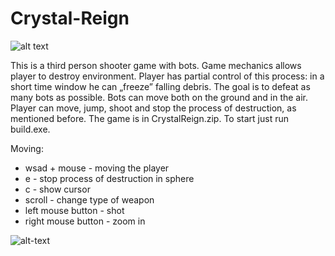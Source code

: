 # Crystal-Reign

![alt text](https://user-images.githubusercontent.com/23744531/74228774-6bd8f080-4cc1-11ea-84a7-bc9256a21b84.png)


This is a third person shooter game with bots. Game mechanics allows player to destroy environment. Player has partial control of this process: in a short time window he can „freeze” falling debris. The goal is to defeat as many bots as possible. Bots can move both on the ground and in the air. Player can move, jump, shoot and stop the process of destruction, as mentioned before. 
The game is in CrystalReign.zip. To start just run build.exe.


Moving: 
* wsad + mouse - moving the player
* e - stop process of destruction in sphere
* c - show cursor
* scroll - change type of weapon
* left mouse button - shot
* right mouse button - zoom in


![alt-text](https://user-images.githubusercontent.com/23744531/74230145-1225f580-4cc4-11ea-8ffd-20a340f1095b.jpg)

<!--
takie rozdziały (rozdzielone nagłówkami)
Overview z worda
Gameplay z worda (z poprawkami w miejscach gdzie są nieścisłości)
Controls
Download - dokładne instrukcje do pobrania i odpalenia wraz z linkiem
Gallery (screeny assetów, różnych lokacji na mapie, żeby wydawało się, że cały projekt jest bogaty i duży)
-->

